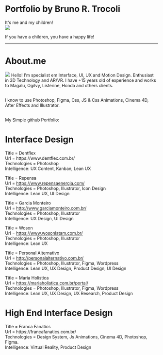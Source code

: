 # Portfolio by Bruno R. Trocoli

It's me and my children! <br>
<img src="https://media-exp1.licdn.com/dms/image/C4D03AQH_PQcZv6Ok_g/profile-displayphoto-shrink_200_200/0/1606619888161?e=1613001600&v=beta&t=5sizEuOn8eLkAjh8QWR2k7l8ME-SC6UrIz4BFVbaBqA">

If you have a children, you have a happy life!
<hr>
<h1>About.me</h1>
<img src="https://thumbs.gfycat.com/BlankBigKawala.webp">
Hello! I'm specialist em Interface, UI, UX and Motion Design. Enthusiast in 3D Technology and AR/VR. I have +15 years old of experience and works to Magalu, Ogilvy, Listerine, Honda and others clients.

<br> I know to use Photoshop, Figma, Css, JS & Css Animations, Cinema 4D, After Effects and Illustrator.

<br> My Simple github Portfolio:

<h1>Interface Design</h1>
Title = Dentflex
<br>Url = https://www.dentflex.com.br/
<br>Technologies = Photoshop
<br>Intelligence: UX Content, Kanban, Lean UX
<br>

Title = Repensa
<br>Url = https://www.repensaenergia.com/
<br>Technologies = Photoshop, Illustrator, Icon Design
<br>Intelligence: Lean UX, UI Design
<br>

Title = Garcia Monteiro
<br>Url = http://www.garciamonteiro.com.br/
<br>Technologies = Photoshop, Illustrator
<br>Intelligence: UX Design, UI Design
<br>

Title = Woson
<br>Url = https://www.wosonlatam.com.br/
<br>Technologies = Photoshop, Illustrator
<br>Intelligence: Lean UX
<br>

Title = Personal Alternativo
<br>Url = http://personalalternativo.com.br/
<br>Technologies = Photoshop, Illustrator, Figma, Wordpress
<br>Intelligence: Lean UX, UX Design, Product Design, UI Design
<br>

Title = Maria Holistica
<br>Url = https://mariaholistica.com.br/portal/
<br>Technologies = Photoshop, Illustrator, Figma, Wordpress
<br>Intelligence: Lean UX, UX Design, UX Research, Product Design
<br>


<h1>High End Interface Design</h1>
Title = Franca Fanatics
<br>Url = https://francafanatics.com.br/ 
<br>Technologies = Design System, Js Animations, Cinema 4D, Photoshop, Figma.
<br>Intelligence: Virtual Reality, Product Design
<br>




